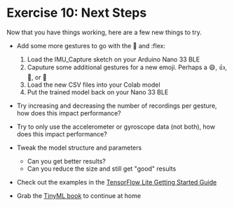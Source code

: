 # Exercise 10: Next Steps

Now that you have things working, here are a few new things to try.

- Add some more gestures to go with the :punch: and :flex:

    1. Load the IMU_Capture sketch on your Arduino Nano 33 BLE
    1. Caputure some additional gestures for a new emoji. Perhaps a :smile:, :thumbsup:, :clap:, or :wave:
    1. Load the new CSV files into your Colab model
    1. Put the trained model back on your Nano 33 BLE

- Try increasing and decreasing the number of recordings per gesture, how does this impact performance?

- Try to only use the accelerometer or gyroscope data (not both), how does this impact performance?

- Tweak the model structure and parameters
  - Can you get better results?
  - Can you reduce the size and still get "good" results

- Check out the examples in the [TensorFlow Lite Getting Started Guide](https://www.tensorflow.org/lite/microcontrollers/get_started)

<!--
- Try the [Arudino Fruit to Emoji](https://github.com/arduino/ArduinoTensorFlowLiteTutorials/tree/master/FruitToEmoji) Tutorial
-->
- Grab the [TinyML book](http://shop.oreilly.com/product/0636920254508.do) to continue at home

